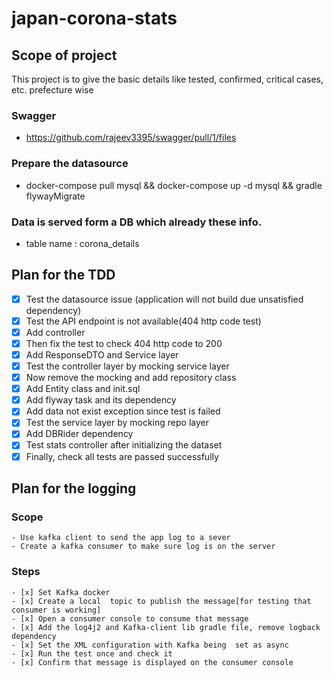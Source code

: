 # japan-corona-stats

## Scope of project
This project is to give the basic details like tested, confirmed, critical cases, etc. prefecture wise
### Swagger
- https://github.com/rajeev3395/swagger/pull/1/files

### Prepare the datasource
-  docker-compose pull mysql &&  docker-compose up -d mysql && gradle flywayMigrate

### Data is served form a DB which already these info.
- table name : corona_details

## Plan for the TDD
   - [x] Test the datasource issue (application will not  build due unsatisfied  dependency)
   - [x] Test the API  endpoint is not available(404 http code test)
   - [x] Add controller 
   - [x] Then fix the test to check 404 http code to 200
   - [x] Add ResponseDTO and Service layer
   - [x] Test the controller layer by mocking service layer
   - [x] Now remove the mocking and  add repository class
   - [x] Add Entity class and init.sql
   - [x] Add flyway task and its dependency
   - [x] Add data not exist exception since test is failed
   - [x] Test the service layer by mocking repo layer
   - [x] Add DBRider dependency
   - [x] Test stats controller after initializing the dataset
   - [x] Finally, check all tests are passed successfully

## Plan for the logging
### Scope
    - Use kafka client to send the app log to a sever
    - Create a kafka consumer to make sure log is on the server
### Steps
    - [x] Set Kafka docker
    - [x] Create a local  topic to publish the message[for testing that consumer is working]
    - [x] Open a consumer console to consume that message
    - [x] Add the log4j2 and Kafka-client lib gradle file, remove logback dependency
    - [x] Set the XML configuration with Kafka being  set as async
    - [x] Run the test once and check it
    - [x] Confirm that message is displayed on the consumer console
